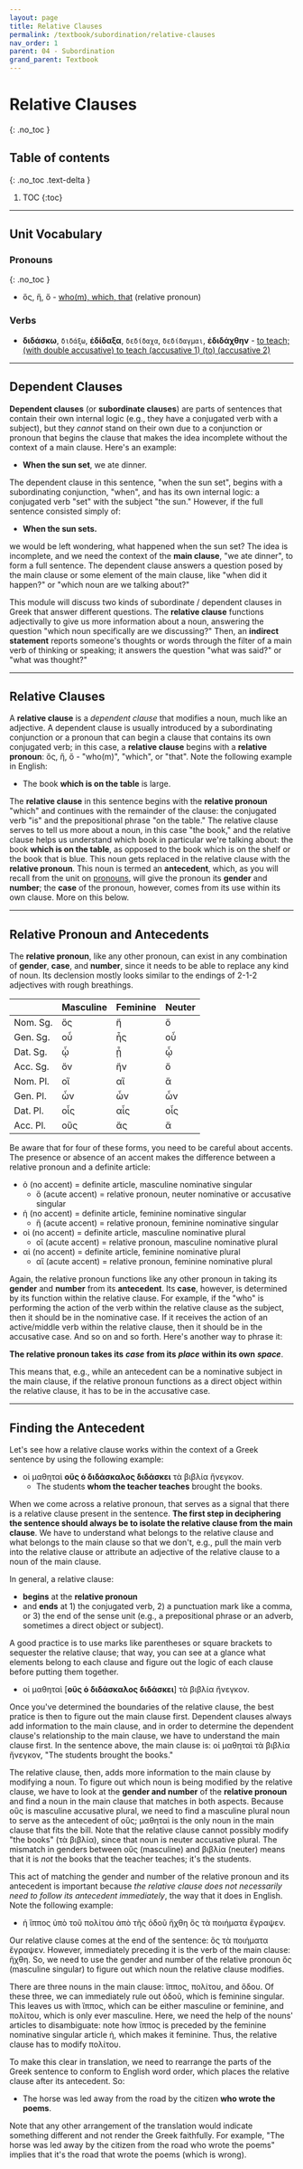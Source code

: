 ```yaml
---
layout: page
title: Relative Clauses
permalink: /textbook/subordination/relative-clauses
nav_order: 1
parent: 04 - Subordination
grand_parent: Textbook
---
```


# Relative Clauses
{: .no_toc }

## Table of contents
{: .no_toc .text-delta }

1. TOC
{:toc}

***

## Unit Vocabulary

### Pronouns
{: .no_toc }

* ὅς, ἥ, ὅ - [who(m), which, that](https://logeion.uchicago.edu/ὅς) (relative pronoun)

### Verbs

* **διδάσκω**, `διδάξω`, **ἐδίδαξα**, `δεδίδαχα`, `δεδίδαγμαι`, **ἐδιδάχθην** - [to teach; (with double accusative) to teach (accusative 1) (to) (accusative 2)](https://logeion.uchicago.edu/διδάσκω)

***

## Dependent Clauses

**Dependent clauses** (or **subordinate clauses**) are parts of sentences that contain their own internal logic (e.g., they have a conjugated verb with a subject), but they *cannot* stand on their own due to a conjunction or pronoun that begins the clause that makes the idea incomplete without the context of a main clause. Here's an example:

* **When the sun set**, we ate dinner.

The dependent clause in this sentence, "when the sun set", begins with a subordinating conjunction, "when", and has its own internal logic: a conjugated verb "set" with the subject "the sun." However, if the full sentence consisted simply of:

* **When the sun sets.**

we would be left wondering, what happened when the sun set? The idea is incomplete, and we need the context of the **main clause**, "we ate dinner", to form a full sentence. The dependent clause answers a question posed by the main clause or some element of the main clause, like "when did it happen?" or "which noun are we talking about?"

This module will discuss two kinds of subordinate / dependent clauses in Greek that answer different questions. The **relative clause** functions adjectivally to give us more information about a noun, answering the question "which noun specifically are we discussing?" Then, an **indirect statement** reports someone's thoughts or words through the filter of a main verb of thinking or speaking; it answers the question "what was said?" or "what was thought?"

***

## Relative Clauses

A **relative clause** is a *dependent clause* that modifies a noun, much like an adjective. A dependent clause is usually introduced by a subordinating conjunction or a pronoun that can begin a clause that contains its own conjugated verb; in this case, a **relative clause** begins with a **relative pronoun**: ὅς, ἥ, ὅ - "who(m)", "which", or "that". Note the following example in English:

* The book **which is on the table** is large.

The **relative clause** in this sentence begins with the **relative pronoun** "which" and continues with the remainder of the clause: the conjugated verb "is" and the prepositional phrase "on the table." The relative clause serves to tell us more about a noun, in this case "the book," and the relative clause helps us understand which book in particular we're talking about: the book **which is on the table**, as opposed to the book which is on the shelf or the book that is blue. This noun gets replaced in the relative clause with the **relative pronoun**. This noun is termed an **antecedent**, which, as you will recall from the unit on [pronouns](../nouns/pronouns), will give the pronoun its **gender** and **number**; the **case** of the pronoun, however, comes from its use within its own clause. More on this below.

***

## Relative Pronoun and Antecedents

The **relative pronoun**, like any other pronoun, can exist in any combination of **gender**, **case**, and **number**, since it needs to be able to replace any kind of noun. Its declension mostly looks similar to the endings of 2-1-2 adjectives with rough breathings.

| | Masculine | Feminine | Neuter |
| ----- | ----- | ----- | ----- |
| Nom. Sg. | ὅς | ἥ | ὅ |
| Gen. Sg. | οὗ | ἧς | οὗ |
| Dat. Sg. | ᾧ | ᾗ | ᾧ |
| Acc. Sg. | ὅν | ἥν | ὅ |
| Nom. Pl. | οἵ | αἵ | ἅ |
| Gen. Pl. | ὧν | ὧν | ὧν |
| Dat. Pl. | οἷς | αἷς | οἷς |
| Acc. Pl. | οὕς | ἅς | ἅ |

Be aware that for four of these forms, you need to be careful about accents. The presence or absence of an accent makes the difference between a relative pronoun and a definite article:

* ὁ (no accent) = definite article, masculine nominative singular
    * ὅ (acute accent) = relative pronoun, neuter nominative or accusative singular
* ἡ (no accent) = definite article, feminine nominative singular
    * ἥ (acute accent) = relative pronoun, feminine nominative singular
* οἱ (no accent) = definite article, masculine nominative plural
    * οἵ (acute accent) = relative pronoun, masculine nominative plural
* αἱ (no accent) = definite article, feminine nominative plural
    * αἵ (acute accent) = relative pronoun, feminine nominative plural

Again, the relative pronoun functions like any other pronoun in taking its **gender** and **number** from its **antecedent**. Its **case**, however, is determined by its function within the relative clause. For example, if the "who" is performing the action of the verb within the relative clause as the subject, then it should be in the nominative case. If it receives the action of an active/middle verb within the relative clause, then it should be in the accusative case. And so on and so forth. Here's another way to phrase it:

**The relative pronoun takes its** ***case*** **from its** ***place*** **within its own** ***space***.

This means that, e.g., while an antecedent can be a nominative subject in the main clause, if the relative pronoun functions as a direct object within the relative clause, it has to be in the accusative case.

***

## Finding the Antecedent

Let's see how a relative clause works within the context of a Greek sentence by using the following example:

* οἱ μαθηταὶ **οὓς ὁ διδάσκαλος διδάσκει** τὰ βιβλία ἤνεγκον.
    * The students **whom the teacher teaches** brought the books.

When we come across a relative pronoun, that serves as a signal that there is a relative clause present in the sentence. **The first step in deciphering the sentence should always be to isolate the relative clause from the main clause**. We have to understand what belongs to the relative clause and what belongs to the main clause so that we don't, e.g., pull the main verb into the relative clause or attribute an adjective of the relative clause to a noun of the main clause.

In general, a relative clause:
* **begins** at the **relative pronoun**
* and **ends** at 1) the conjugated verb, 2) a punctuation mark like a comma, or 3) the end of the sense unit (e.g., a prepositional phrase or an adverb, sometimes a direct object or subject).

A good practice is to use marks like parentheses or square brackets to sequester the relative clause; that way, you can see at a glance what elements belong to each clause and figure out the logic of each clause before putting them together.

* οἱ μαθηταὶ [**οὓς ὁ διδάσκαλος διδάσκει**] τὰ βιβλία ἤνεγκον.

Once you've determined the boundaries of the relative clause, the best pratice is then to figure out the main clause first. Dependent clauses always add information to the main clause, and in order to determine the dependent clause's relationship to the main clause, we have to understand the main clause first. In the sentence above, the main clause is: οἱ μαθηταὶ τὰ βιβλία ἤνεγκον, "The students brought the books."

The relative clause, then, adds more information to the main clause by modifying a noun. To figure out which noun is being modified by the relative clause, we have to look at the **gender and number** of the **relative pronoun** and find a noun in the main clause that matches in both aspects. Because οὓς is masculine accusative plural, we need to find a masculine plural noun to serve as the antecedent of οὓς; μαθηταὶ is the only noun in the main clause that fits the bill. Note that the relative clause cannot possibly modify "the books" (τὰ βιβλία), since that noun is neuter accusative plural. The mismatch in genders between οὓς (masculine) and βιβλία (neuter) means that it is *not* the books that the teacher teaches; it's the students.

This act of matching the gender and number of the relative pronoun and its antecedent is important because *the relative clause does not necessarily need to follow its antecedent immediately*, the way that it does in English. Note the following example:

* ἡ ἵππος ὑπὸ τοῦ πολίτου ἀπὸ τῆς ὁδοῦ ἤχθη ὃς τὰ ποιήματα ἔγραψεν.

Our relative clause comes at the end of the sentence: ὃς τὰ ποιήματα ἔγραψεν. However, immediately preceding it is the verb of the main clause: ἤχθη. So, we need to use the gender and number of the relative pronoun ὅς (masculine singular) to figure out which noun the relative clause modifies.

There are three nouns in the main clause: ἵππος, πολίτου, and ὅδου. Of these three, we can immediately rule out ὁδοῦ, which is feminine singular. This leaves us with ἵππος, which can be either masculine or feminine, and πολίτου, which is only ever masculine. Here, we need the help of the nouns' articles to disambiguate: note how ἵππος is preceded by the feminine nominative singular article ἡ, which makes it feminine. Thus, the relative clause has to modify πολίτου.

To make this clear in translation, we need to rearrange the parts of the Greek sentence to conform to English word order, which places the relative clause after its antecedent. So:

* The horse was led away from the road by the citizen **who wrote the poems**.

Note that any other arrangement of the translation would indicate something different and not render the Greek faithfully. For example, "The horse was led away by the citizen from the road who wrote the poems" implies that it's the road that wrote the poems (which is wrong).
